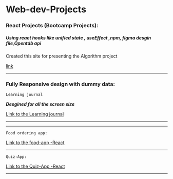 # Web-dev-Projects

### React Projects (Bootcamp Projects): ###

  ##### Using react hooks like unified state , useEffect ,npm, figma desgin file,Opentdb api #####


Created this site for presenting the Algorithm project

[link](https://thunderous-manatee-d74005.netlify.app/Assignment/solution/1)


---
### Fully Responsive design with dummy data: ###

```Learning journal```

***Desgined for all the screen size***

[Link to the Learning journal](https://effortless-kringle-e60bf8.netlify.app/)

***

---

```Food ordering app:```
 
  [Link to the food-app -React](https://polite-blancmange-cd4460.netlify.app/) 
  
  ---
```Quiz-App:```

  [Link to the Quiz-App -React](https://funny-mochi-5d1ea0.netlify.app/)
  
  
 ***




